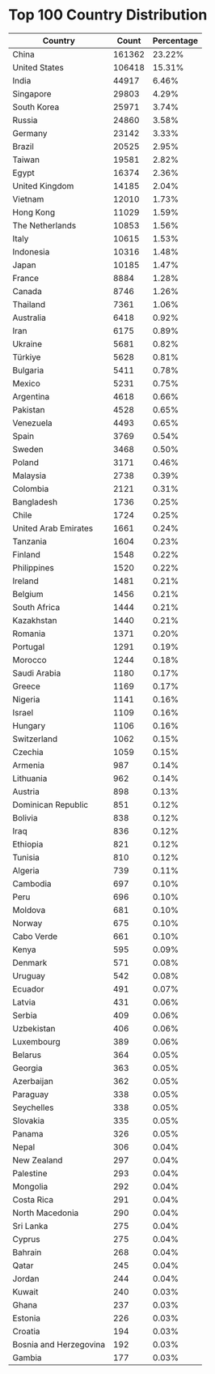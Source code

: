 # Top 100 Country Distribution
| Country | Count | Percentage |
|----|----|----|
| China | 161362 | 23.22% |
| United States | 106418 | 15.31% |
| India | 44917 | 6.46% |
| Singapore | 29803 | 4.29% |
| South Korea | 25971 | 3.74% |
| Russia | 24860 | 3.58% |
| Germany | 23142 | 3.33% |
| Brazil | 20525 | 2.95% |
| Taiwan | 19581 | 2.82% |
| Egypt | 16374 | 2.36% |
| United Kingdom | 14185 | 2.04% |
| Vietnam | 12010 | 1.73% |
| Hong Kong | 11029 | 1.59% |
| The Netherlands | 10853 | 1.56% |
| Italy | 10615 | 1.53% |
| Indonesia | 10316 | 1.48% |
| Japan | 10185 | 1.47% |
| France | 8884 | 1.28% |
| Canada | 8746 | 1.26% |
| Thailand | 7361 | 1.06% |
| Australia | 6418 | 0.92% |
| Iran | 6175 | 0.89% |
| Ukraine | 5681 | 0.82% |
| Türkiye | 5628 | 0.81% |
| Bulgaria | 5411 | 0.78% |
| Mexico | 5231 | 0.75% |
| Argentina | 4618 | 0.66% |
| Pakistan | 4528 | 0.65% |
| Venezuela | 4493 | 0.65% |
| Spain | 3769 | 0.54% |
| Sweden | 3468 | 0.50% |
| Poland | 3171 | 0.46% |
| Malaysia | 2738 | 0.39% |
| Colombia | 2121 | 0.31% |
| Bangladesh | 1736 | 0.25% |
| Chile | 1724 | 0.25% |
| United Arab Emirates | 1661 | 0.24% |
| Tanzania | 1604 | 0.23% |
| Finland | 1548 | 0.22% |
| Philippines | 1520 | 0.22% |
| Ireland | 1481 | 0.21% |
| Belgium | 1456 | 0.21% |
| South Africa | 1444 | 0.21% |
| Kazakhstan | 1440 | 0.21% |
| Romania | 1371 | 0.20% |
| Portugal | 1291 | 0.19% |
| Morocco | 1244 | 0.18% |
| Saudi Arabia | 1180 | 0.17% |
| Greece | 1169 | 0.17% |
| Nigeria | 1141 | 0.16% |
| Israel | 1109 | 0.16% |
| Hungary | 1106 | 0.16% |
| Switzerland | 1062 | 0.15% |
| Czechia | 1059 | 0.15% |
| Armenia | 987 | 0.14% |
| Lithuania | 962 | 0.14% |
| Austria | 898 | 0.13% |
| Dominican Republic | 851 | 0.12% |
| Bolivia | 838 | 0.12% |
| Iraq | 836 | 0.12% |
| Ethiopia | 821 | 0.12% |
| Tunisia | 810 | 0.12% |
| Algeria | 739 | 0.11% |
| Cambodia | 697 | 0.10% |
| Peru | 696 | 0.10% |
| Moldova | 681 | 0.10% |
| Norway | 675 | 0.10% |
| Cabo Verde | 661 | 0.10% |
| Kenya | 595 | 0.09% |
| Denmark | 571 | 0.08% |
| Uruguay | 542 | 0.08% |
| Ecuador | 491 | 0.07% |
| Latvia | 431 | 0.06% |
| Serbia | 409 | 0.06% |
| Uzbekistan | 406 | 0.06% |
| Luxembourg | 389 | 0.06% |
| Belarus | 364 | 0.05% |
| Georgia | 363 | 0.05% |
| Azerbaijan | 362 | 0.05% |
| Paraguay | 338 | 0.05% |
| Seychelles | 338 | 0.05% |
| Slovakia | 335 | 0.05% |
| Panama | 326 | 0.05% |
| Nepal | 306 | 0.04% |
| New Zealand | 297 | 0.04% |
| Palestine | 293 | 0.04% |
| Mongolia | 292 | 0.04% |
| Costa Rica | 291 | 0.04% |
| North Macedonia | 290 | 0.04% |
| Sri Lanka | 275 | 0.04% |
| Cyprus | 275 | 0.04% |
| Bahrain | 268 | 0.04% |
| Qatar | 245 | 0.04% |
| Jordan | 244 | 0.04% |
| Kuwait | 240 | 0.03% |
| Ghana | 237 | 0.03% |
| Estonia | 226 | 0.03% |
| Croatia | 194 | 0.03% |
| Bosnia and Herzegovina | 192 | 0.03% |
| Gambia | 177 | 0.03% |
